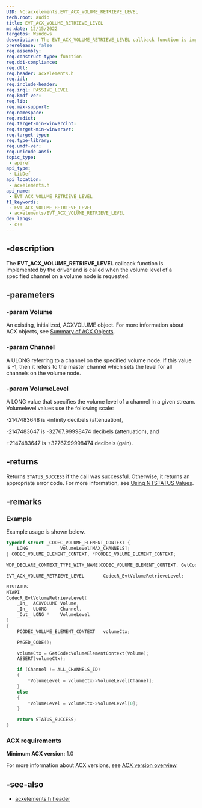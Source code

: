 ```yaml
---
UID: NC:acxelements.EVT_ACX_VOLUME_RETRIEVE_LEVEL
tech.root: audio
title: EVT_ACX_VOLUME_RETRIEVE_LEVEL
ms.date: 12/15/2022
targetos: Windows
description: The EVT_ACX_VOLUME_RETRIEVE_LEVEL callback function is implemented by the driver and is called when the volume level of a specified channel on a volume node is requested.
prerelease: false
req.assembly: 
req.construct-type: function
req.ddi-compliance: 
req.dll: 
req.header: acxelements.h
req.idl: 
req.include-header: 
req.irql: PASSIVE_LEVEL
req.kmdf-ver: 
req.lib: 
req.max-support: 
req.namespace: 
req.redist: 
req.target-min-winverclnt: 
req.target-min-winversvr: 
req.target-type: 
req.type-library: 
req.umdf-ver: 
req.unicode-ansi: 
topic_type:
 - apiref
api_type:
 - LibDef
api_location:
 - acxelements.h
api_name:
 - EVT_ACX_VOLUME_RETRIEVE_LEVEL
f1_keywords:
 - EVT_ACX_VOLUME_RETRIEVE_LEVEL
 - acxelements/EVT_ACX_VOLUME_RETRIEVE_LEVEL
dev_langs:
 - c++
---
```


## -description

The **EVT_ACX_VOLUME_RETRIEVE_LEVEL** callback function is implemented by the driver and is called when the volume level of a specified channel on a volume node is requested.

## -parameters

### -param Volume

An existing, initialized, ACXVOLUME object. For more information about ACX objects, see [Summary of ACX Objects](/windows-hardware/drivers/audio/acx-summary-of-objects).

### -param Channel

A ULONG referring to a channel on the specified volume node. If this value is -1, then it refers to the master channel which sets the level for all channels on the volume node.

### -param VolumeLevel

A LONG value that specifies the volume level of a channel in a given stream. Volumelevel values use the following scale:

-2147483648 is -infinity decibels (attenuation),

-2147483647 is -32767.99998474 decibels (attenuation), and

+2147483647 is +32767.99998474 decibels (gain).

## -returns

Returns `STATUS_SUCCESS` if the call was successful. Otherwise, it returns an appropriate error code. For more information, see [Using NTSTATUS Values](/windows-hardware/drivers/kernel/using-ntstatus-values).

## -remarks

### Example

Example usage is shown below.

```cpp
typedef struct _CODEC_VOLUME_ELEMENT_CONTEXT {
    LONG            VolumeLevel[MAX_CHANNELS];
} CODEC_VOLUME_ELEMENT_CONTEXT, *PCODEC_VOLUME_ELEMENT_CONTEXT;

WDF_DECLARE_CONTEXT_TYPE_WITH_NAME(CODEC_VOLUME_ELEMENT_CONTEXT, GetCodecVolumeElementContext)

EVT_ACX_VOLUME_RETRIEVE_LEVEL       CodecR_EvtVolumeRetrieveLevel;

NTSTATUS
NTAPI
CodecR_EvtVolumeRetrieveLevel(
    _In_  ACXVOLUME Volume,
    _In_  ULONG     Channel,
    _Out_ LONG *    VolumeLevel
)
{
    PCODEC_VOLUME_ELEMENT_CONTEXT   volumeCtx;

    PAGED_CODE();

    volumeCtx = GetCodecVolumeElementContext(Volume);
    ASSERT(volumeCtx);

    if (Channel != ALL_CHANNELS_ID)
    {
        *VolumeLevel = volumeCtx->VolumeLevel[Channel];
    }
    else
    {
        *VolumeLevel = volumeCtx->VolumeLevel[0];
    }

    return STATUS_SUCCESS;
}
```

### ACX requirements

**Minimum ACX version:** 1.0

For more information about ACX versions, see [ACX version overview](/windows-hardware/drivers/audio/acx-version-overview).

## -see-also

- [acxelements.h header](index.md)
